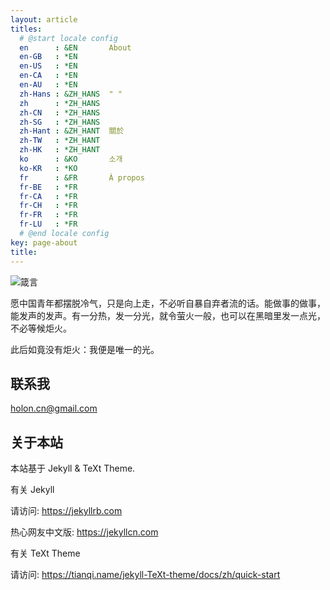 ```yaml
---
layout: article
titles:
  # @start locale config
  en      : &EN       About
  en-GB   : *EN
  en-US   : *EN
  en-CA   : *EN
  en-AU   : *EN
  zh-Hans : &ZH_HANS  " "
  zh      : *ZH_HANS
  zh-CN   : *ZH_HANS
  zh-SG   : *ZH_HANS
  zh-Hant : &ZH_HANT  關於
  zh-TW   : *ZH_HANT
  zh-HK   : *ZH_HANT
  ko      : &KO       소개
  ko-KR   : *KO
  fr      : &FR       À propos
  fr-BE   : *FR
  fr-CA   : *FR
  fr-CH   : *FR
  fr-FR   : *FR
  fr-LU   : *FR
  # @end locale config
key: page-about
title: 
---
```




![箴言](https://cdn.jsdelivr.net/gh/wholon/image@main/uPic/93C62984-2A8B-4B18-88B1-DE4B6D2BD3B0_1_201_a.jpeg)


愿中国青年都摆脱冷气，只是向上走，不必听自暴自弃者流的话。能做事的做事，能发声的发声。有一分热，发一分光，就令萤火一般，也可以在黑暗里发一点光，不必等候炬火。

此后如竟没有炬火：我便是唯一的光。


## 联系我

holon.cn@gmail.com

## 关于本站
本站基于 Jekyll & TeXt Theme.

有关 Jekyll 

  请访问: https://jekyllrb.com

  热心网友中文版: https://jekyllcn.com

有关 TeXt Theme

  请访问: https://tianqi.name/jekyll-TeXt-theme/docs/zh/quick-start